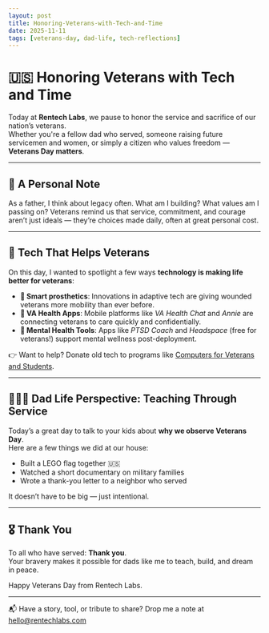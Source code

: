 ```yaml
---
layout: post
title: Honoring-Veterans-with-Tech-and-Time
date: 2025-11-11
tags: [veterans-day, dad-life, tech-reflections]
---
```


# 🇺🇸 Honoring Veterans with Tech and Time

Today at **Rentech Labs**, we pause to honor the service and sacrifice of our nation’s veterans.  
Whether you're a fellow dad who served, someone raising future servicemen and women, or simply a citizen who values freedom — **Veterans Day matters**.

---

## 💬 A Personal Note

As a father, I think about legacy often. What am I building? What values am I passing on? Veterans remind us that service, commitment, and courage aren’t just ideals — they’re choices made daily, often at great personal cost.

---

## 🔧 Tech That Helps Veterans

On this day, I wanted to spotlight a few ways **technology is making life better for veterans**:

- **🦾 Smart prosthetics**: Innovations in adaptive tech are giving wounded veterans more mobility than ever before.
- **📲 VA Health Apps**: Mobile platforms like *VA Health Chat* and *Annie* are connecting veterans to care quickly and confidentially.
- **🧠 Mental Health Tools**: Apps like *PTSD Coach* and *Headspace* (free for veterans!) support mental wellness post-deployment.

👉 Want to help? Donate old tech to programs like [Computers for Veterans and Students](https://www.cvasusa.org/).

---

## 👨‍👧‍👦 Dad Life Perspective: Teaching Through Service

Today’s a great day to talk to your kids about **why we observe Veterans Day**.  
Here are a few things we did at our house:

- Built a LEGO flag together 🇺🇸  
- Watched a short documentary on military families  
- Wrote a thank-you letter to a neighbor who served  

It doesn’t have to be big — just intentional.

---

## 🎖️ Thank You

To all who have served: **Thank you**.  
Your bravery makes it possible for dads like me to teach, build, and dream in peace.

Happy Veterans Day from Rentech Labs.

---

📬 Have a story, tool, or tribute to share? Drop me a note at [hello@rentechlabs.com](mailto:hello@rentechlabs.com)
